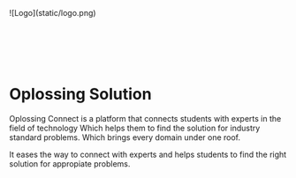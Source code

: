 <div style ="height:100px;object-fit:cover">
  ![Logo](static/logo.png)
</div>


# Oplossing Solution

Oplossing Connect is a platform that connects students with experts in the field of technology Which helps them to find the solution for industry standard problems. Which brings every domain under one roof.

It eases the way to connect with experts and helps students to find the right solution for appropiate problems.


